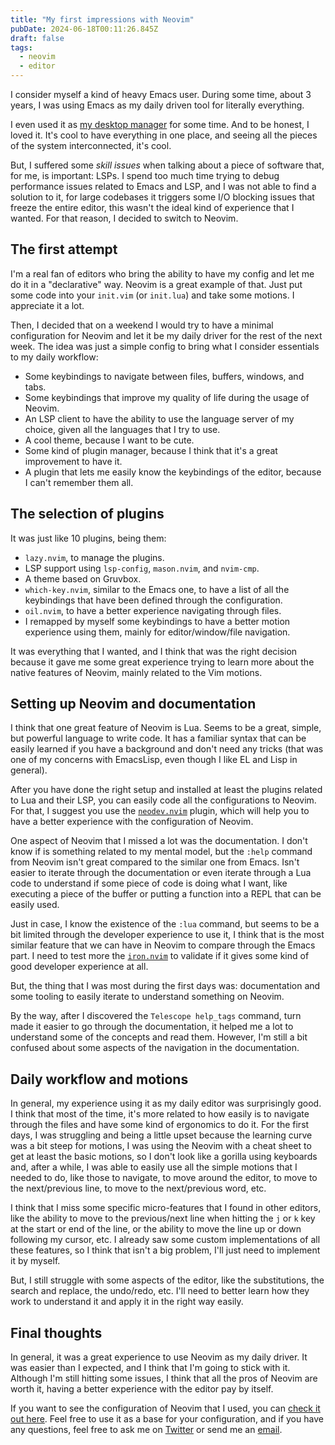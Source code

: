 ```yaml
---
title: "My first impressions with Neovim"
pubDate: 2024-06-18T00:11:26.845Z
draft: false
tags:
  - neovim
  - editor
---
```


I consider myself a kind of heavy Emacs user. During some time, about 3
years, I was using Emacs as my daily driven tool for literally everything.

I even used it as [my desktop manager](https://github.com/ch11ng/exwm) for some time.
And to be honest, I loved it. It's cool to have everything in one place, and
seeing all the pieces of the system interconnected, it's cool.

But, I suffered some _skill issues_ when talking about a piece of software that, for me, is
important: LSPs. I spend too much time trying to debug performance issues related to
Emacs and LSP, and I was not able to find a solution to it, for large codebases it triggers
some I/O blocking issues that freeze the entire editor, this wasn't the ideal kind of experience
that I wanted. For that reason, I decided to switch to Neovim.

## The first attempt

I'm a real fan of editors who bring the ability to have my config and let me do it in a
"declarative" way. Neovim is a great example of that. Just put some code into your `init.vim` (or `init.lua`)
and take some motions. I appreciate it a lot.

Then, I decided that on a weekend I would try to have a minimal configuration for Neovim and let it
be my daily driver for the rest of the next week. The idea was just a simple config to bring what I
consider essentials to my daily workflow:

- Some keybindings to navigate between files, buffers, windows, and tabs.
- Some keybindings that improve my quality of life during the usage of Neovim.
- An LSP client to have the ability to use the language server of my choice, given all the languages that I try to use.
- A cool theme, because I want to be cute.
- Some kind of plugin manager, because I think that it's a great improvement to have it.
- A plugin that lets me easily know the keybindings of the editor, because I can't remember them all.

## The selection of plugins

It was just like 10 plugins, being them:

- `lazy.nvim`, to manage the plugins.
- LSP support using `lsp-config`, `mason.nvim`, and `nvim-cmp`.
- A theme based on Gruvbox.
- `which-key.nvim`, similar to the Emacs one, to have a list of all the keybindings that have been defined through the configuration.
- `oil.nvim`, to have a better experience navigating through files.
- I remapped by myself some keybindings to have a better motion experience using them, mainly for editor/window/file navigation.

It was everything that I wanted, and I think that was the right decision because it gave me some great
experience trying to learn more about the native features of Neovim, mainly related to the Vim motions.

## Setting up Neovim and documentation

I think that one great feature of Neovim is Lua. Seems to be a great, simple, but powerful language to write code. It has a familiar
syntax that can be easily learned if you have a background and don't need any tricks (that was one of my concerns with EmacsLisp, even though I like EL and Lisp in general).

After you have done the right setup and installed at least the plugins related to Lua and their LSP, you can easily code all the
configurations to Neovim. For that, I suggest you use the [`neodev.nvim`](https://github.com/folke/neodev.nvim) plugin, which
will help you to have a better experience with the configuration of Neovim.

One aspect of Neovim that I missed a lot was the documentation. I don't know if is something related to my mental model, but
the `:help` command from Neovim isn't great compared to the similar one from Emacs. Isn't easier to iterate through the documentation or
even iterate through a Lua code to understand if some piece of code is doing what I want, like executing a piece of the buffer or
putting a function into a REPL that can be easily used.

Just in case, I know the existence of the `:lua` command, but seems to be a bit limited through the developer experience to use it, I think
that is the most similar feature that we can have in Neovim to compare through the Emacs part. I need to test more the [`iron.nvim`](https://github.com/Vigemus/iron.nvim)
to validate if it gives some kind of good developer experience at all.

But, the thing that I was most during the first days was: documentation and some tooling to easily iterate to understand something
on Neovim.

By the way, after I discovered the `Telescope help_tags` command, turn made it easier to go through the documentation, it helped me a lot to understand
some of the concepts and read them. However, I'm still a bit confused about some aspects of the navigation in the documentation.

## Daily workflow and motions

In general, my experience using it as my daily editor was surprisingly good. I think that most of the time, it's more related to how
easily is to navigate through the files and have some kind of ergonomics to do it. For the first days, I was struggling and being a little upset
because the learning curve was a bit steep for motions, I was using the Neovim with a cheat sheet to get at least the basic motions, so I don't look
like a gorilla using keyboards and, after a while, I was able to easily use all the simple motions that I needed to do, like those to navigate,
to move around the editor, to move to the next/previous line, to move to the next/previous word, etc.

I think that I miss some specific micro-features that I found in other editors, like the ability to move to the previous/next line when hitting the
`j` or `k` key at the start or end of the line, or the ability to move the line up or down following my cursor, etc. I already saw some custom
implementations of all these features, so I think that isn't a big problem, I'll just need to implement it by myself.

But, I still struggle with some aspects of the editor, like the substitutions, the search and replace, the undo/redo, etc. I'll need to better learn how
they work to understand it and apply it in the right way easily.

## Final thoughts

In general, it was a great experience to use Neovim as my daily driver. It was easier than I expected, and I think that I'm going to stick with it.
Although I'm still hitting some issues, I think that all the pros of Neovim are worth it, having a better experience with the editor
pay by itself.

If you want to see the configuration of Neovim that I used, you can [check it out here](https://github.com/noghartt/dotnvim). Feel free to use it as a base
for your configuration, and if you have any questions, feel free to ask me on [Twitter](https://twitter.com/noghartt) or send me an [email](mailto:hi@noghartt.dev).
